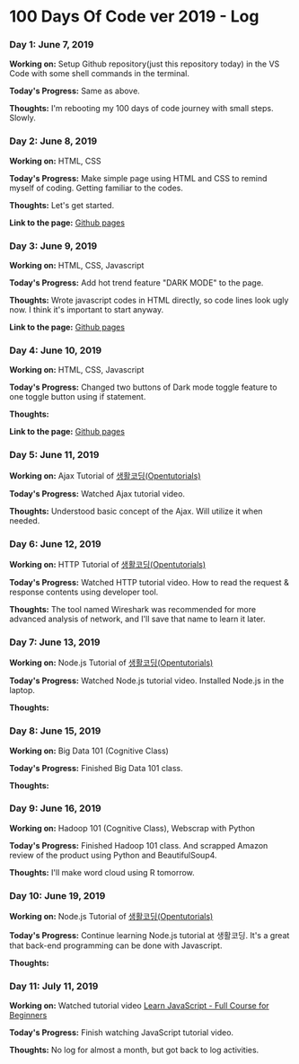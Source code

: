 # 100 Days Of Code ver 2019 - Log

### Day 1: June 7, 2019

**Working on:** Setup Github repository(just this repository today) in the VS Code with some shell commands in the terminal.

**Today's Progress:** Same as above.

**Thoughts:** I'm rebooting my 100 days of code journey with small steps. Slowly.

### Day 2: June 8, 2019

**Working on:** HTML, CSS

**Today's Progress:** Make simple page using HTML and CSS to remind myself of coding. Getting familiar to the codes.

**Thoughts:** Let's get started.

**Link to the page:** [Github pages](https://stollener.github.io/hello-world)

### Day 3: June 9, 2019

**Working on:** HTML, CSS, Javascript

**Today's Progress:** Add hot trend feature "DARK MODE" to the page.

**Thoughts:** Wrote javascript codes in HTML directly, so code lines look ugly now. I think it's important to start anyway.

**Link to the page:** [Github pages](https://stollener.github.io/hello-world)

### Day 4: June 10, 2019

**Working on:** HTML, CSS, Javascript

**Today's Progress:** Changed two buttons of Dark mode toggle feature to one toggle button using if statement.

**Thoughts:** 

**Link to the page:** [Github pages](https://stollener.github.io/hello-world)

### Day 5: June 11, 2019

**Working on:** Ajax Tutorial of [생활코딩(Opentutorials)](https://opentutorials.org/course/3281)

**Today's Progress:** Watched Ajax tutorial video.

**Thoughts:** Understood basic concept of the Ajax. Will utilize it when needed.

### Day 6: June 12, 2019

**Working on:** HTTP Tutorial of [생활코딩(Opentutorials)](https://opentutorials.org/course/3385)

**Today's Progress:** Watched HTTP tutorial video. How to read the request & response contents using developer tool.

**Thoughts:** The tool named Wireshark was recommended for more advanced analysis of network, and I'll save that name to learn it later.

### Day 7: June 13, 2019

**Working on:** Node.js Tutorial of [생활코딩(Opentutorials)](https://opentutorials.org/)

**Today's Progress:** Watched Node.js tutorial video. Installed Node.js in the laptop.

**Thoughts:** 

### Day 8: June 15, 2019

**Working on:** Big Data 101 (Cognitive Class)

**Today's Progress:** Finished Big Data 101 class.

**Thoughts:** 

### Day 9: June 16, 2019

**Working on:** Hadoop 101 (Cognitive Class), Webscrap with Python

**Today's Progress:** Finished Hadoop 101 class. And scrapped Amazon review of the product using Python and BeautifulSoup4.

**Thoughts:** I'll make word cloud using R tomorrow.

### Day 10: June 19, 2019

**Working on:** Node.js Tutorial of [생활코딩(Opentutorials)](https://opentutorials.org/)

**Today's Progress:** Continue learning Node.js tutorial at 생활코딩. It's a great that back-end programming can be done with Javascript.

**Thoughts:** 

### Day 11: July 11, 2019

**Working on:** Watched tutorial video [Learn JavaScript - Full Course for Beginners](https://youtu.be/PkZNo7MFNFg)

**Today's Progress:** Finish watching JavaScript tutorial video.

**Thoughts:** No log for almost a month, but got back to log activities.

